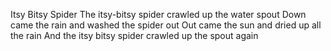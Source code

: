 Itsy Bitsy Spider
The itsy-bitsy spider crawled up the water spout
Down came the rain and washed the spider out
Out came the sun and dried up all the rain
And the itsy bitsy spider crawled up the spout again
